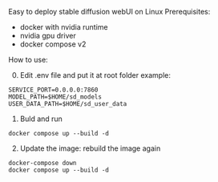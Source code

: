Easy to deploy stable diffusion webUI on Linux
Prerequisites:
- docker with nvidia runtime
- nvidia gpu driver
- docker compose v2

How to use:

0. Edit .env file and put it at root folder
example:
```
SERVICE_PORT=0.0.0.0:7860
MODEL_PATH=$HOME/sd_models
USER_DATA_PATH=$HOME/sd_user_data
```

1. Buld and run
```
docker compose up --build -d
```

2. Update the image: rebuild the image again
```
docker-compose down
docker compose up --build -d
```